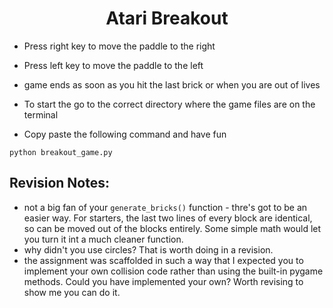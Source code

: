 # <center>Atari Breakout</center>
* Press right key to move the paddle to the right
* Press left key to  move the paddle to the left
* game ends as soon as you hit the last brick or when you are out of lives

* To start the go to the correct directory where the game files are on the terminal
* Copy paste the following command and have fun

<pre><code>python breakout_game.py
</code></pre>

## Revision Notes:

* not a big fan of your `generate_bricks()` function - thre's got to be an easier way.  For starters, the last two lines of every block are identical, so can be moved  out of the blocks entirely.  Some simple math would let you turn it int a much cleaner function.
* why didn't you use circles?  That is worth doing in a revision.
* the assignment was scaffolded in such a way that I expected you to implement your own collision code rather than using the built-in pygame methods.  Could you have implemented your own? Worth revising to show me you can do it.
